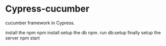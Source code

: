 # Cypress-cucumber
cucumber framework in Cypress.

install the npm
npm install
setup the db
npm. run db:setup
finally setup the server
npm start
